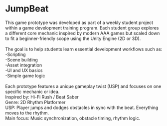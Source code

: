 # JumpBeat<br/>
This game prototype was developed as part of a weekly student project within a game development training program. Each student group explores a different core mechanic inspired by modern AAA games but scaled down to fit a beginner-friendly scope using the Unity Engine (2D or 3D).<br/>
<br/>
The goal is to help students learn essential development workflows such as:<br/>
  -Scripting<br/>
  -Scene building<br/>
  -Asset integration<br/>
  -UI and UX basics<br/>
  -Simple game logic<br/>
<br/>
Each prototype features a unique gameplay twist (USP) and focuses on one specific mechanic or idea.<br/>
Inspired by: Hi-Fi Rush / Beat Saber<br/>
Genre: 2D Rhythm Platformer<br/>
USP: Player jumps and dodges obstacles in sync with the beat. Everything moves to the rhythm.<br/>
Main focus: Music synchronization, obstacle timing, rhythm logic.<br/>
